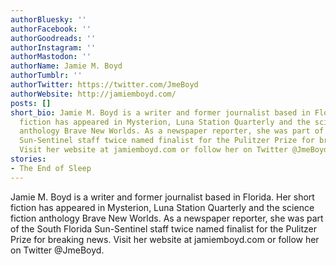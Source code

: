 ```yaml
---
authorBluesky: ''
authorFacebook: ''
authorGoodreads: ''
authorInstagram: ''
authorMastodon: ''
authorName: Jamie M. Boyd
authorTumblr: ''
authorTwitter: https://twitter.com/JmeBoyd
authorWebsite: http://jamiemboyd.com/
posts: []
short_bio: Jamie M. Boyd is a writer and former journalist based in Florida. Her short
  fiction has appeared in Mysterion, Luna Station Quarterly and the science fiction
  anthology Brave New Worlds. As a newspaper reporter, she was part of the South Florida
  Sun-Sentinel staff twice named finalist for the Pulitzer Prize for breaking news.
  Visit her website at jamiemboyd.com or follow her on Twitter @JmeBoyd.
stories:
- The End of Sleep
---
```


Jamie M. Boyd is a writer and former journalist based in Florida. Her short fiction has appeared in Mysterion, Luna Station Quarterly and the science fiction anthology Brave New Worlds. As a newspaper reporter, she was part of the South Florida Sun-Sentinel staff twice named finalist for the Pulitzer Prize for breaking news. Visit her website at jamiemboyd.com or follow her on Twitter @JmeBoyd.
